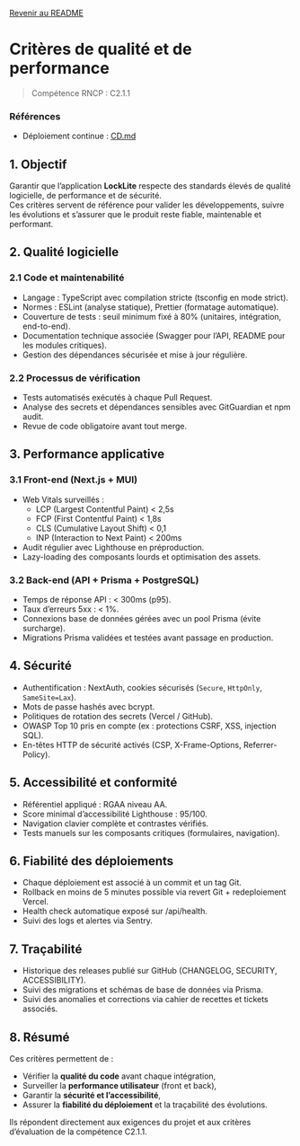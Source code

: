 [Revenir au README](README.md)

# Critères de qualité et de performance

> Compétence RNCP : C2.1.1

### Références

- Déploiement continue : [CD.md](CD.md)

## 1. Objectif

Garantir que l’application **LockLite** respecte des standards élevés de qualité logicielle, de performance et de
sécurité.  
Ces critères servent de référence pour valider les développements, suivre les évolutions et s’assurer que le produit
reste fiable, maintenable et performant.

## 2. Qualité logicielle

### 2.1 Code et maintenabilité

- Langage : TypeScript avec compilation stricte (tsconfig en mode strict).
- Normes : ESLint (analyse statique), Prettier (formatage automatique).
- Couverture de tests : seuil minimum fixé à 80% (unitaires, intégration, end-to-end).
- Documentation technique associée (Swagger pour l’API, README pour les modules critiques).
- Gestion des dépendances sécurisée et mise à jour régulière.

### 2.2 Processus de vérification

- Tests automatisés exécutés à chaque Pull Request.
- Analyse des secrets et dépendances sensibles avec GitGuardian et npm audit.
- Revue de code obligatoire avant tout merge.

## 3. Performance applicative

### 3.1 Front-end (Next.js + MUI)

- Web Vitals surveillés :
  - LCP (Largest Contentful Paint) < 2,5s
  - FCP (First Contentful Paint) < 1,8s
  - CLS (Cumulative Layout Shift) < 0,1
  - INP (Interaction to Next Paint) < 200ms
- Audit régulier avec Lighthouse en préproduction.
- Lazy-loading des composants lourds et optimisation des assets.

### 3.2 Back-end (API + Prisma + PostgreSQL)

- Temps de réponse API : < 300ms (p95).
- Taux d’erreurs 5xx : < 1%.
- Connexions base de données gérées avec un pool Prisma (évite surcharge).
- Migrations Prisma validées et testées avant passage en production.

## 4. Sécurité

- Authentification : NextAuth, cookies sécurisés (`Secure`, `HttpOnly`, `SameSite=Lax`).
- Mots de passe hashés avec bcrypt.
- Politiques de rotation des secrets (Vercel / GitHub).
- OWASP Top 10 pris en compte (ex : protections CSRF, XSS, injection SQL).
- En-têtes HTTP de sécurité activés (CSP, X-Frame-Options, Referrer-Policy).

## 5. Accessibilité et conformité

- Référentiel appliqué : RGAA niveau AA.
- Score minimal d’accessibilité Lighthouse : 95/100.
- Navigation clavier complète et contrastes vérifiés.
- Tests manuels sur les composants critiques (formulaires, navigation).

## 6. Fiabilité des déploiements

- Chaque déploiement est associé à un commit et un tag Git.
- Rollback en moins de 5 minutes possible via revert Git + redeploiement Vercel.
- Health check automatique exposé sur /api/health.
- Suivi des logs et alertes via Sentry.

## 7. Traçabilité

- Historique des releases publié sur GitHub (CHANGELOG, SECURITY, ACCESSIBILITY).
- Suivi des migrations et schémas de base de données via Prisma.
- Suivi des anomalies et corrections via cahier de recettes et tickets associés.

## 8. Résumé

Ces critères permettent de :

- Vérifier la **qualité du code** avant chaque intégration,
- Surveiller la **performance utilisateur** (front et back),
- Garantir la **sécurité et l’accessibilité**,
- Assurer la **fiabilité du déploiement** et la traçabilité des évolutions.

Ils répondent directement aux exigences du projet et aux critères d’évaluation de la compétence C2.1.1.
